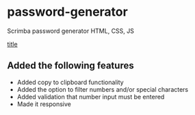 # password-generator
 Scrimba password generator HTML, CSS, JS
 	
  [title](https://moonlit-semolina-d1a33e.netlify.app/)
  
  ## Added the following features
  - Added copy to clipboard functionality
  - Added the option to filter numbers and/or special characters
  - Added validation that number input must be entered
  - Made it responsive

